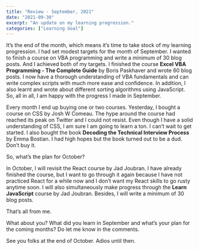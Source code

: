 ```yaml
---
title: "Review - September, 2021"
date: "2021-09-30"
excerpt: "An update on my learning progression."
categories: ["Learning Goal"]
---
```


It’s the end of the month, which means it’s time to take stock of my learning progression. I had set modest targets for the month of September. I wanted to finish a course on VBA programming and write a minimum of 30 blog posts. And I achieved both of my targets. I finished the course **Excel VBA Programming - The Complete Guide** by Boris Paskhaver and wrote 60 blog posts. I now have a thorough understanding of VBA fundamentals and can write complex scripts with much more ease and confidence. In addition, I also learnt and wrote about different sorting algorithms using JavaScript. So, all in all, I am happy with the progress I made in September.

Every month I end up buying one or two courses. Yesterday, I bought a course on CSS by Josh W Comeau. The hype around the course had reached its peak on Twitter and I could not resist. Even though I have a solid understanding of CSS, I am sure I am going to learn a ton. I can’t wait to get started. I also bought the book **Decoding the Technical Interview Process** by Emma Bostian. I had high hopes but the book turned out to be a dud. Don’t buy it.

So, what’s the plan for October?

In October, I will revisit the React course by Jad Joubran. I have already finished the course, but I want to go through it again because I have not practiced React for a while now and I don’t want my React skills to go rusty anytime soon. I will also simultaneously make progress through the **Learn JavaScript** course by Jad Joubran. Besides, I will write a minimum of 30 blog posts.

That’s all from me.

What about you? What did you learn in September and what’s your plan for the coming months? Do let me know in the comments.

See you folks at the end of October. Adios until then.
